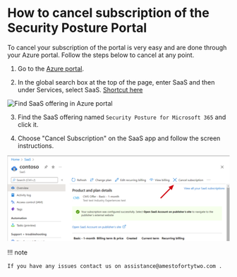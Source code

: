 # How to cancel subscription of the Security Posture Portal

To cancel your subscription of the portal is very easy and are done through your Azure portal. Follow the steps below to cancel at any point.

1. Go to the [Azure portal](https://portal.azure.com/#home).

2. In the global search box at the top of the page, enter SaaS and then under Services, select SaaS. [Shortcut here](https://portal.azure.com/#view/HubsExtension/BrowseResourceBlade/resourceType/Microsoft.SaaS%2Fresources)

![Find SaaS offering in Azure portal](https://learn.microsoft.com/en-us/marketplace/media/saas-subscription-lifecycle-management/global-search-window.png)

3. Find the SaaS offering named ```Security Posture for Microsoft 365``` and click it.

4. Choose "Cancel Subscription" on the SaaS app and follow the screen instructions.

![Cancel SaaS offering](./media/cancel_saas_offering.png)

!!! note

    If you have any issues contact us on assistance@amestofortytwo.com .
